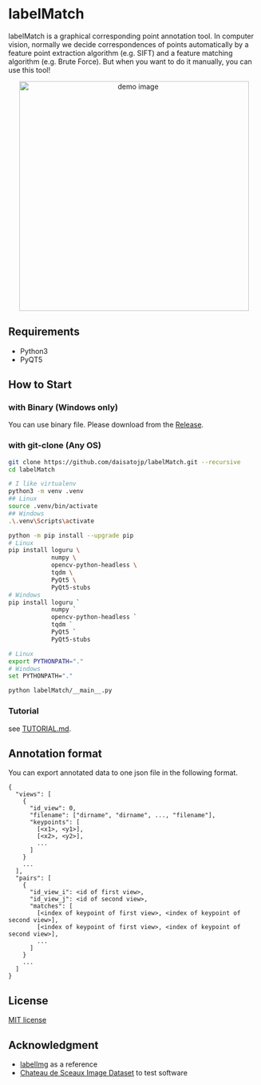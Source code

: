 # labelMatch

 labelMatch is a graphical corresponding point annotation tool. In computer vision, normally we decide correspondences of points automatically by a feature point extraction algorithm (e.g. SIFT) and a feature matching algorithm (e.g. Brute Force). But when you want to do it manually, you can use this tool!

<p align="center"><img src="demo/main_window.jpg" alt="demo image" width="460"></img></p>

## Requirements

* Python3
* PyQT5

## How to Start

### with Binary (Windows only)

You can use binary file. Please download from the [Release](https://github.com/daisatojp/labelMatch/releases).

### with git-clone (Any OS)

```bash
git clone https://github.com/daisatojp/labelMatch.git --recursive
cd labelMatch

# I like virtualenv
python3 -m venv .venv
## Linux
source .venv/bin/activate
## Windows
.\.venv\Scripts\activate

python -m pip install --upgrade pip
# Linux
pip install loguru \
            numpy \
            opencv-python-headless \
            tqdm \
            PyQt5 \
            PyQt5-stubs
# Windows
pip install loguru `
            numpy `
            opencv-python-headless `
            tqdm `
            PyQt5 `
            PyQt5-stubs

# Linux
export PYTHONPATH="."
# Windows
set PYTHONPATH="."

python labelMatch/__main__.py
```

### Tutorial

see [TUTORIAL.md](TUTORIAL.md).

## Annotation format

You can export annotated data to one json file in the following format.

```text
{
  "views": [
    {
      "id_view": 0,
      "filename": ["dirname", "dirname", ..., "filename"],
      "keypoints": [
        [<x1>, <y1>],
        [<x2>, <y2>],
        ...
      ]
    }
    ...
  ],
  "pairs": [
    {
      "id_view_i": <id of first view>,
      "id_view_j": <id of second view>,
      "matches": [
        [<index of keypoint of first view>, <index of keypoint of second view>],
        [<index of keypoint of first view>, <index of keypoint of second view>],
        ...
      ]
    }
    ...
  ]
}
```

## License

[MIT license](LICENSE)

## Acknowledgment

* [labelImg](https://github.com/tzutalin/labelImg) as a reference
* [Chateau de Sceaux Image Dataset](https://github.com/openMVG/ImageDataset_SceauxCastle) to test software
